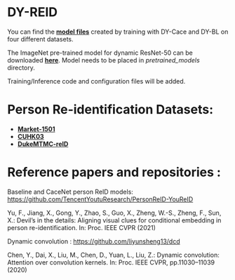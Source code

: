 # DY-REID
You can find the [**model files**](https://drive.google.com/drive/folders/16O3ncmayQI6HPaX32zfn13lz6_t_hme6?usp=sharing) created by training with DY-Cace and DY-BL on four different datasets. 

The ImageNet pre-trained model for dynamic ResNet-50 can be downloaded [**here**](https://drive.google.com/file/d/14VUXecopj3aTu1s4IKdT2FsPt7Iq7BDK/view). Model needs to be placed in _pretrained_models_ directory. 

Training/Inference code and configuration files will be added.

# Person Re-identification Datasets: 

- [**Market-1501**](https://www.v7labs.com/open-datasets/market-1501) 
- [**CUHK03**](http://www.ee.cuhk.edu.hk/~xgwang/CUHK_identification.html)
- [**DukeMTMC-reID**](https://exposing.ai/duke_mtmc/)


# Reference papers and repositories : 

Baseline and CaceNet person ReID models: https://github.com/TencentYoutuResearch/PersonReID-YouReID

Yu, F., Jiang, X., Gong, Y., Zhao, S., Guo, X., Zheng, W.-S., Zheng,  F., Sun, X.: Devil’s in the details: Aligning visual clues for conditional embedding in person re-identification. In: Proc. IEEE CVPR (2021)

Dynamic convolution : https://github.com/liyunsheng13/dcd 

Chen, Y., Dai, X., Liu, M., Chen, D., Yuan, L., Liu, Z.: Dynamic convolution: Attention over convolution kernels. In: Proc. IEEE CVPR, pp.11030–11039 (2020)
